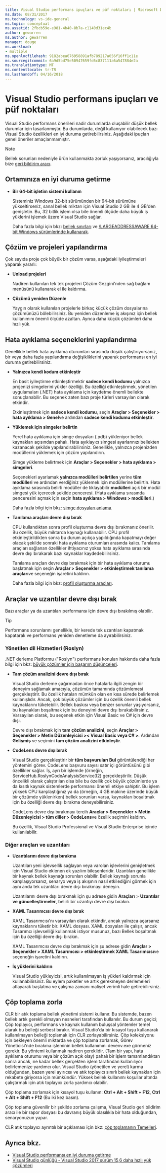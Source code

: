```yaml
---
title: Visual Studio performans ipuçları ve püf noktaları | Microsoft Docs
ms.date: 08/31/2017
ms.technology: vs-ide-general
ms.topic: conceptual
ms.assetid: 2fbcb59e-e981-4b40-8b7a-c1140d31ec4b
author: gewarren
ms.author: gewarren
manager: douge
ms.workload:
- multiple
ms.openlocfilehash: 9182abea676958891afb789217a056f16ff1c11e
ms.sourcegitcommit: 6a9d5bd75e50947659fd6c837111a6a547884e2a
ms.translationtype: MT
ms.contentlocale: tr-TR
ms.lasthandoff: 04/16/2018
---
```

# <a name="visual-studio-performance-tips-and-tricks"></a>Visual Studio performans ipuçları ve püf noktaları

Visual Studio performans önerileri nadir durumlarda oluşabilir düşük bellek durumlar için tasarlanmıştır. Bu durumlarda, değil kullanıyor olabilecek bazı Visual Studio özellikleri en iyi duruma getirebilirsiniz. Aşağıdaki ipuçları genel öneriler amaçlanmamıştır.

> [!NOTE]
> Bellek sorunları nedeniyle ürün kullanmakta zorluk yaşıyorsanız, aracılığıyla bize [geri bildirim aracı](../ide/how-to-report-a-problem-with-visual-studio-2017.md).

## <a name="optimize-your-environment"></a>Ortamınıza en iyi duruma getirme

- **Bir 64-bit işletim sistemi kullanın**

    Sisteminiz Windows 32-bit sürümünden bir 64-bit sürümüne yükseltirseniz, sanal bellek miktarı için Visual Studio 2 GB ile 4 GB'den genişletin. Bu, 32 bitlik işlem olsa bile önemli ölçüde daha büyük iş yüklerini işlemek üzere Visual Studio sağlar.

    Daha fazla bilgi için bkz: [bellek sınırları](https://msdn.microsoft.com/library/windows/desktop/aa366778(v=vs.85).aspx#memory_limits) ve [/LARGEADDRESSAWARE 64-bit Windows sürümlerinde kullanarak](https://blogs.msdn.microsoft.com/oldnewthing/20050601-24/?p=35483/).

## <a name="configure-solution-and-projects"></a>Çözüm ve projeleri yapılandırma

Çok sayıda proje çok büyük bir çözüm varsa, aşağıdaki iyileştirmeleri yaparak yararlı:

- **Unload projeleri**

    Nadiren kullanılan tek tek projeleri Çözüm Gezgini'nden sağ bağlam menüsünü kullanarak el ile kaldırma.

- **Çözümü yeniden Düzenle**

    Yaygın olarak kullanılan projelerle birkaç küçük çözüm dosyalarına çözümünüzü bölebilirsiniz. Bu yeniden düzenleme iş akışınız için bellek kullanımını önemli ölçüde azaltan. Ayrıca daha küçük çözümleri daha hızlı yük.

## <a name="configure-debugging-options"></a>Hata ayıklama seçeneklerini yapılandırma

Genellikle bellek hata ayıklama oturumları sırasında düşük çalıştırıyorsanız, bir veya daha fazla yapılandırma değişikliklerini yaparak performansı en iyi duruma getirebilirsiniz.

- **Yalnızca kendi kodum etkinleştir**

    En basit iyileştirme etkinleştirmektir **sadece kendi kodumu** yalnızca projenizi simgelerini yükler özelliği. Bu özelliği etkinleştirmek, yönetilen uygulamaları (.NET) hata ayıklama için kaydetme önemli bellekte sonuçlanabilir. Bu seçenek zaten bazı proje türleri varsayılan olarak etkindir.

    Etkinleştirmek için **sadece kendi kodumu**, seçin **Araçlar > Seçenekler > hata ayıklama > Genel**ve ardından **sadece kendi kodumu etkinleştir**.

- **Yüklemek için simgeler belirtin**

    Yerel hata ayıklama için simge dosyaları (.pdb) yükleniyor bellek kaynakları açısından pahalı. Hata ayıklayıcı simgesi ayarlarınızı bellekten kazanacak şekilde yapılandırabilirsiniz. Genellikle, yalnızca projenizden modüllerini yüklemek için çözüm yapılandırın.

    Simge yükleme belirtmek için **Araçlar > Seçenekler > hata ayıklama > simgeleri**.

    Seçenekleri ayarlamak **yalnızca modülleri belirtilen** yerine **tüm modülleri** ve ardından verdiğiniz yüklemek için modüllerine belirtin. Hata ayıklama sırasında belirli modüller de tıklayabilir **modülleri** açık bir modül simgesi yük içerecek şekilde penceresi. (Hata ayıklama sırasında penceresini açmak için seçin **hata ayıklama > Windows > modülleri**.)

    Daha fazla bilgi için bkz: [simge dosyaları anlama](https://blogs.msdn.microsoft.com/visualstudioalm/2015/01/05/understanding-symbol-files-and-visual-studios-symbol-settings/).

- **Tanılama araçları devre dışı bırak**

    CPU kullandıktan sonra profil oluşturma devre dışı bırakmanız önerilir. Bu özellik, büyük miktarda kaynağı kullanabilir. CPU profil etkinleştirildikten sonra bu durum açıkça yapıldığında kapatmayı değer olacak şekilde sonraki hata ayıklama oturumları arasında kalıcı. Tanılama araçları sağlanan özellikler ihtiyacınız yoksa hata ayıklama sırasında devre dışı bırakarak bazı kaynaklar kaydedebilirsiniz.

    Tanılama araçları devre dışı bırakmak için bir hata ayıklama oturumu başlatmak için seçin **Araçlar > Seçenekler > etkinleştirmek tanılama araçları**ve seçeneğin işaretini kaldırın.

    Daha fazla bilgi için bkz: [profil oluşturma araçları](../profiling/profiling-tools.md).

## <a name="disable-tools-and-extensions"></a>Araçlar ve uzantılar devre dışı bırak

Bazı araçlar ya da uzantıları performansı için devre dışı bırakılmış olabilir.

> [!TIP]
> Performans sorunlarını genellikle, bir kerede tek uzantıları kapatmak kapatarak ve performans yeniden denetleme da ayırabilirsiniz.

### <a name="managed-language-services-roslyn"></a>Yönetilen dil Hizmetleri (Roslyn)

.NET derleme Platformu ("Roslyn") performans konuları hakkında daha fazla bilgi için bkz: [büyük çözümler için başarım düşünceleri](https://github.com/dotnet/roslyn/wiki/Performance-considerations-for-large-solutions).

- **Tam çözüm analizini devre dışı bırak**

    Visual Studio derleme çağırmadan önce hatalarla ilgili zengin bir deneyim sağlamak amacıyla, çözümün tamamında çözümlemesi gerçekleştirir. Bu özellik hataları mümkün olan en kısa sürede belirlemek kullanışlıdır. Ancak, çok büyük çözümler için bu özellik önemli bellek kaynaklarını tüketebilir. Bellek baskısı veya benzer sorunlar yaşıyorsanız, bu kaynakları boşaltmak için bu deneyimi devre dışı bırakabilirsiniz. Varsayılan olarak, bu seçenek etkin için Visual Basic ve C# için devre dışı.

    Devre dışı bırakmak için **tam çözüm analizini**, seçin **Araçlar > Seçenekler > Metin Düzenleyicisi >< Visual Basic veya C# >**. Ardından **Gelişmiş** ve seçimini **tam çözüm analizini etkinleştir**.

- **CodeLens devre dışı bırak**

    Visual Studio gerçekleştirir bir **tüm başvuruları Bul** görüntülendiği her yöntemini görev. CodeLens başvuru sayısı satır içi görüntüsünü gibi özellikler sağlar. İş, ayrı bir işlemde (örneğin, ServiceHub.RoslynCodeAnalysisService32) gerçekleştirilir. Düşük öncelikli olarak çalıştırılan olsa bile bu özellik çok büyük çözümlerde ya da kısıtlı kaynak sistemlerde performansı önemli etkiye sahiptir. Bu işlem yüksek CPU karşılaştığınız ya da (örneğin, 4 GB makine üzerinde büyük bir çözümde yüklenirken) bellek sorunları varsa, kaynakları boşaltmak için bu özelliği devre dışı bırakma deneyebilirsiniz.

    CodeLens devre dışı bırakmayı tercih **Araçlar > Seçenekler > Metin Düzenleyicisi > tüm diller > CodeLens**ve özellik seçimini kaldırın.

    Bu özellik, Visual Studio Professional ve Visual Studio Enterprise içinde kullanılabilir.

### <a name="other-tools-and-extensions"></a>Diğer araçları ve uzantıları

- **Uzantılarını devre dışı bırakma**

    Uzantıları yeni işlevsellik sağlayan veya varolan işlevlerini genişletmek için Visual Studio eklenen ek yazılım bileşenleridir. Uzantıları genellikle bir kaynak bellek kaynağı sorunları olabilir. Bellek kaynağı sorunla karşılaşıyorsanız, senaryo veya iş akışının nasıl etkilediğini görmek için aynı anda tek uzantıları devre dışı bırakmayı deneyin.

    Uzantılarını devre dışı bırakmak için şu adrese gidin **Araçları** > **Uzantılar ve güncelleştirmeler**, belirli bir uzantıyı devre dışı bırakın.

- **XAML Tasarımcısı devre dışı bırak**

    XAML Tasarımcısı'nı varsayılan olarak etkindir, ancak yalnızca açarsanız kaynaklarını tüketir bir. XAML dosyası. XAML dosyaları ile çalışır, ancak Tasarımcı işlevselliği kullanmak istiyor musunuz, bazı Bellek boşaltmak için bu özelliği devre dışı bırakın.

    XAML Tasarımcısı devre dışı bırakmak için şu adrese gidin **Araçlar > Seçenekler > XAML Tasarımcısı > etkinleştirmek XAML Tasarımcısı**ve seçeneğin işaretini kaldırın.

- **İş yüklerini kaldırın**

    Visual Studio yükleyicisi, artık kullanılmayan iş yükleri kaldırmak için kullanabilirsiniz. Bu eylem paketler ve artık gerekmeyen derlemeleri atlayarak başlatma ve çalışma zamanı maliyet verimli hale getirebilirsiniz.

## <a name="force-a-garbage-collection"></a>Çöp toplama zorla

CLR bir atık toplama bellek yönetimi sistemi kullanır. Bu sistemde, bazen bellek artık gerekli olmayan nesneleri tarafından kullanılır. Bu durum geçici; Çöp toplayıcı, performans ve kaynak kullanım buluşsal yöntemler temel alarak bu belleği serbest bırakır. Visual Studio'da bir kısayol tuşu kullanarak kullanılmayan belleği toplamak için CLR zorlayabilirsiniz. Çöp koleksiyonu için bekleyen önemli miktarda ve çöp toplama zorlamak, Görev Yöneticisi'nde bırakma işleminin bellek kullanımını devenv.exe görmeniz gerekir. Bu yöntemi kullanmak nadiren gereklidir. (Tam bir yapı, hata ayıklama oturumu veya bir çözüm açık olay) pahalı bir işlem tamamlandıktan sonra ancak, ne kadar bellek gerçekten işlem tarafından kullanılıyor belirlemenize yardımcı olur. Visual Studio (yönetilen ve yerel) karma olduğundan, bazen yerel ayırıcısı ve atık toplayıcı sınırlı bellek kaynakları için rekabete giriyorsa için mümkündür. Yüksek bellek kullanımı koşullar altında çalıştırmak için atık toplayıcı zorla yardımcı olabilir.

Çöp toplama zorlamak için kısayol tuşu kullanın: **Ctrl + Alt + Shift + F12**, **Ctrl + Alt + Shift + F12** (Bu iki kez basın).

Çöp toplama güvenilir bir şekilde zorlama çalışma, Visual Studio geri bildirim aracı ile bir rapor dosyası bu davranış büyük olasılıkla bir hata olduğundan, senaryonuzun yapar.

CLR atık toplayıcı ayrıntılı bir açıklaması için bkz: [çöp toplamanın Temelleri](/dotnet/standard/garbage-collection/fundamentals).

## <a name="see-also"></a>Ayrıca bkz.

- [Visual Studio performansı en iyi duruma getirme](../ide/optimize-visual-studio-performance.md)
- [Visual Studio günlüğü - Visual Studio 2017 sürüm 15,6 daha hızlı yük çözümleri](https://blogs.msdn.microsoft.com/visualstudio/2018/04/04/load-solutions-faster-with-visual-studio-2017-version-15-6/)

